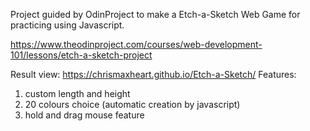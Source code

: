 Project guided by OdinProject to make a Etch-a-Sketch Web Game for practicing using Javascript.

https://www.theodinproject.com/courses/web-development-101/lessons/etch-a-sketch-project

Result view: https://chrismaxheart.github.io/Etch-a-Sketch/
Features:
1. custom length and height
2. 20 colours choice (automatic creation by javascript)
3. hold and drag mouse feature